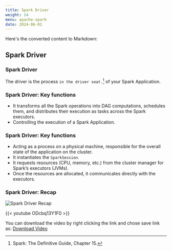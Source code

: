 ```yaml
---
title: Spark Driver
weight: 14
menu: apache-spark
date: 2024-06-01
---
```


Here's the converted content to Markdown:

## Spark Driver

### Spark Driver

The driver is the process `in the driver seat.`[^1] of your Spark Application.

[^1]: Spark: The Definitive Guide, Chapter 15.

### Spark Driver: Key functions

- It transforms all the Spark operations into DAG computations, schedules them, and distributes their execution as tasks across the Spark executors.
- Controlling the execution of a Spark Application.

### Spark Driver: Key functions

- Acting as a process on a physical machine, responsible for the overall state of the application on the cluster.
- It instantiates the `SparkSession`.
- It requests resources (CPU, memory, etc.) from the cluster manager for Spark’s executors (JVMs).
- Once the resources are allocated, it communicates directly with the executors.

### Spark Driver: Recap

![Spark Driver Recap](../Figures/chapter-04/Mairmaid_SparkDriver.png)

{{< youtube ODcbq13Y1F0 >}}

You can download the video by right clicking the link and chose save link as: [Download Video](https://garage-education.s3.amazonaws.com/spark-course/Ch.04-14-Spark-Driver.mp4)
